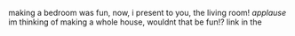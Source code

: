 making a bedroom was fun, now, i present to you, the living room! *applause* im thinking of making a whole house, wouldnt that be fun!?
link in the 

